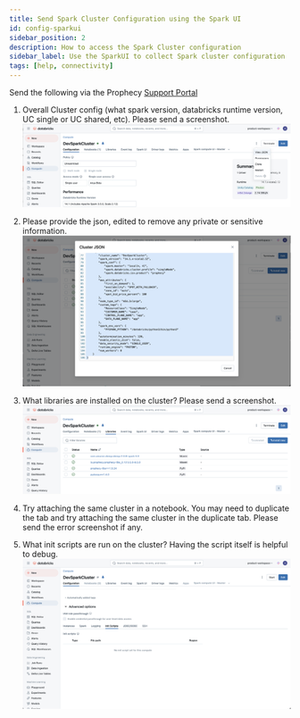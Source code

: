 ```yaml
---
title: Send Spark Cluster Configuration using the Spark UI
id: config-sparkui
sidebar_position: 2
description: How to access the Spark Cluster configuration
sidebar_label: Use the SparkUI to collect Spark cluster configuration
tags: [help, connectivity]
---
```


Send the following via the Prophecy [Support Portal](https://prophecy.zendesk.com/)

1. Overall Cluster config (what spark version, databricks runtime version, UC single or UC shared, etc). Please send a screenshot.
   ![img](./../img/cluster_1.png)

2. Please provide the json, edited to remove any private or sensitive information.  
   ![img](./../img/cluster_2.png)

3. What libraries are installed on the cluster? Please send a screenshot.
   ![img](./../img/cluster_3.png)

4. Try attaching the same cluster in a notebook. You may need to duplicate the tab and try attaching the same cluster in the duplicate tab. Please send the error screenshot if any.

5. What init scripts are run on the cluster? Having the script itself is helpful to debug.
   ![img](./../img/cluster_4.png)
